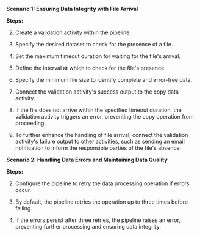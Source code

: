 **Scenario 1: Ensuring Data Integrity with File Arrival**

**Steps:**

2. Create a validation activity within the pipeline.
    
4. Specify the desired dataset to check for the presence of a file.
    
6. Set the maximum timeout duration for waiting for the file's arrival.
    
8. Define the interval at which to check for the file's presence.
    
10. Specify the minimum file size to identify complete and error-free data.
    
12. Connect the validation activity's success output to the copy data activity.
    
14. If the file does not arrive within the specified timeout duration, the validation activity triggers an error, preventing the copy operation from proceeding.
    
16. To further enhance the handling of file arrival, connect the validation activity's failure output to other activities, such as sending an email notification to inform the responsible parties of the file's absence.
    

**Scenario 2: Handling Data Errors and Maintaining Data Quality**

**Steps:**

2. Configure the pipeline to retry the data processing operation if errors occur.
    
4. By default, the pipeline retries the operation up to three times before failing.
    
6. If the errors persist after three retries, the pipeline raises an error, preventing further processing and ensuring data integrity.